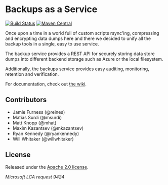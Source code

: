 # Backups as a Service
[![Build Status](https://api.travis-ci.org/yammer/backups.png?branch=master)](https://travis-ci.org/yammer/backups?branch=master)
[![Maven Central](https://maven-badges.herokuapp.com/maven-central/com.yammer.backups/backups-service/badge.png)](https://maven-badges.herokuapp.com/maven-central/com.yammer.backups/backups-service)

Once upon a time in a world full of custom scripts rsync'ing, compressing and encrypting data dumps 
here and there we decided to unify all the backup tools in a single, easy to use service.

The backup service provides a REST API for securely storing data store dumps into different backend
storage such as Azure or the local filesystem.

Additionally, the backups service provides easy auditing, monitoring, retention and verification.

For documentation, check out [the wiki](https://github.com/yammer/backups/wiki).

## Contributors

* Jamie Furness (@reines)
* Matias Surdi (@msurdi)
* Matt Knopp (@mhat)
* Maxim Kazantsev (@mkazantsev)
* Ryan Kennedy (@ryankennedy)
* Will Whitaker (@willwhitaker)

## License

Released under the [Apache 2.0 license](http://www.apache.org/licenses/LICENSE-2.0.html).

_Microsoft LCA request 9424_
